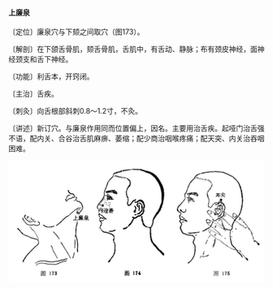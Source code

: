 #### 上廉泉

〔定位〕廉泉穴与下颏之间取穴（图173）。

〔解剖〕在下颌舌骨肌，颏舌骨肌，舌肌中，有舌动、静脉；布有颈皮神经，面神经颈支和舌下神经。

〔功能〕利舌本，开窍闭。

〔主治〕舌疾。

〔刺灸〕向舌根部斜刺0.8～1.2寸，不灸。

〔讲述〕新订穴。与廉泉作用同而位置偏上，因名。主要用治舌疾。起哑门治舌强不语，配内关、合谷治舌肌麻痹、萎缩；配少商治咽喉疼痛；配天突、内关治吞咽困难。

![](./img/图173、174、175.jpg)
